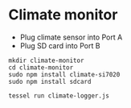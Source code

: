 # Climate monitor

- Plug climate sensor into Port A
- Plug SD card into Port B

````
mkdir climate-monitor
cd climate-monitor
sudo npm install climate-si7020
sudo npm install sdcard

tessel run climate-logger.js
````

